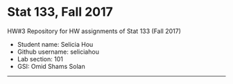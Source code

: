 # Stat 133, Fall 2017
HW#3
Repository for HW assignments of Stat 133 (Fall 2017)

- Student name: Selicia Hou
- Github username: seliciahou
- Lab section: 101
- GSI: Omid Shams Solan

---
